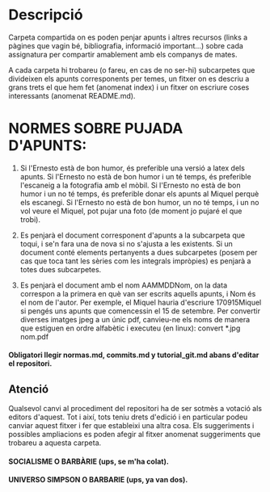 # Descripció

Carpeta compartida on es poden penjar apunts i altres recursos (links a
pàgines que vagin bé, bibliografia, informació important...) sobre cada assignatura
per compartir amablement amb els companys de mates.

A cada carpeta hi trobareu (o fareu, en cas de no ser-hi) subcarpetes que divideixen
els apunts corresponents per temes, un fitxer on es descriu a grans trets
el que hem fet (anomenat index) i un fitxer on escriure coses interessants
(anomenat README.md). 

# NORMES SOBRE PUJADA D'APUNTS:

1. Si l'Ernesto està de bon humor, és preferible una versió a latex dels apunts. Si
l'Ernesto no està de bon humor i un té temps, és preferible l'escaneig a la fotografia
amb el mòbil. Si l'Ernesto no està de bon humor i un no té temps, és preferible
donar els apunts al Miquel perquè els escanegi. Si l'Ernesto no està de bon humor,
un no té temps, i un no vol veure el Miquel, pot pujar una foto (de moment jo pujaré el
que trobi).

2. Es penjarà el document corresponent d'apunts a la subcarpeta que toqui, i se'n fara
una de nova si no s'ajusta a les existents. Si un document conté elements pertanyents a
dues subcarpetes (posem per cas que toca tant les sèries com les integrals impròpies)
es penjarà a totes dues subcarpetes.

3. Es penjarà el document amb el nom AAMMDDNom, on la data correspon a la primera en què
van ser escrits aquells apunts, i Nom és el nom de l'autor. Per exemple, el Miquel hauria
d'escriure 170915Miquel si pengés uns apunts que comencessin el 15 de setembre. Per convertir
diverses imatges jpeg a un únic pdf, canvieu-ne els noms de manera que estiguen en ordre
alfabètic i executeu (en linux): convert *.jpg nom.pdf

#### Obligatori llegir normas.md, commits.md y tutorial_git.md abans d'editar el repositori.

## Atenció
Qualsevol canvi al procediment del repositori ha de ser sotmès a votació als editors d'aquest. 
Tot i així, tots teniu drets d'edició i en particular podeu canviar
aquest fitxer i fer que estableixi una altra cosa. Els suggeriments i possibles ampliacions
es poden afegir al fitxer anomenat suggeriments que trobareu a aquesta carpeta.

#### SOCIALISME O BARBÀRIE (ups, se m'ha colat).
#### UNIVERSO SIMPSON O BARBARIE (ups, ya van dos).
